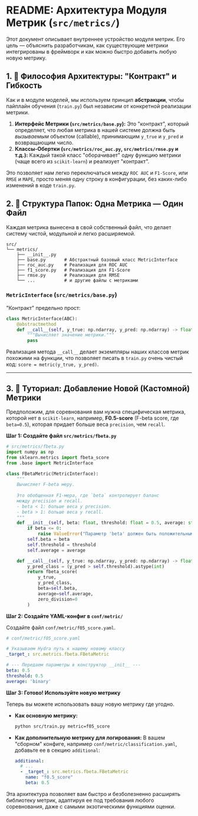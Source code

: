 # README: Архитектура Модуля Метрик (`src/metrics/`)

Этот документ описывает внутреннее устройство модуля метрик. Его цель — объяснить разработчикам, как существующие метрики интегрированы в фреймворк и как можно быстро добавить любую новую метрику.

## 1. 🎯 Философия Архитектуры: "Контракт" и Гибкость

Как и в модуле моделей, мы используем принцип **абстракции**, чтобы пайплайн обучения (`train.py`) был независим от конкретной реализации метрики.

1.  **Интерфейс Метрики (`src/metrics/base.py`):** Это "контракт", который определяет, что любая метрика в нашей системе должна быть *вызываемым* объектом (callable), принимающим `y_true` и `y_pred` и возвращающим число.
2.  **Классы-Обертки (`src/metrics/roc_auc.py`, `src/metrics/rmse.py` и т.д.):** Каждый такой класс "оборачивает" одну функцию метрики (чаще всего из `scikit-learn`) и реализует "контракт".

Это позволяет нам легко переключаться между `ROC AUC` и `F1-Score`, или `RMSE` и `MAPE`, просто меняя одну строку в конфигурации, без каких-либо изменений в коде `train.py`.

## 2. 📁 Структура Папок: Одна Метрика — Один Файл

Каждая метрика вынесена в свой собственный файл, что делает систему чистой, модульной и легко расширяемой.

```
src/
└── metrics/
    ├── __init__.py
    ├── base.py       # Абстрактный базовый класс MetricInterface
    ├── roc_auc.py    # Реализация для ROC AUC
    ├── f1_score.py   # Реализация для F1-Score
    ├── rmse.py       # Реализация для RMSE
    └── ...           # и другие файлы с метриками
```

### `MetricInterface` (`src/metrics/base.py`)

"Контракт" предельно прост:

```python
class MetricInterface(ABC):
    @abstractmethod
    def __call__(self, y_true: np.ndarray, y_pred: np.ndarray) -> float:
        """Вычисляет значение метрики."""
        pass
```
Реализация метода `__call__` делает экземпляры наших классов метрик похожими на функции, что позволяет писать в `train.py` очень чистый код: `score = metric(y_true, y_pred)`.

---

## 3. 🚀 Туториал: Добавление Новой (Кастомной) Метрики

Предположим, для соревнования вам нужна специфическая метрика, которой нет в `scikit-learn`, например, **F0.5-score** (F-beta score, где `beta=0.5`), которая придает больше веса `precision`, чем `recall`.

**Шаг 1: Создайте файл `src/metrics/fbeta.py`**

```python
# src/metrics/fbeta.py
import numpy as np
from sklearn.metrics import fbeta_score
from .base import MetricInterface

class FBetaMetric(MetricInterface):
    """
    Вычисляет F-beta меру.
    
    Это обобщенная F1-мера, где `beta` контролирует баланс
    между precision и recall.
    - beta < 1: больше веса у precision.
    - beta > 1: больше веса у recall.
    """
    def __init__(self, beta: float, threshold: float = 0.5, average: str = 'binary'):
        if beta <= 0:
            raise ValueError("Параметр 'beta' должен быть положительным.")
        self.beta = beta
        self.threshold = threshold
        self.average = average

    def __call__(self, y_true: np.ndarray, y_pred: np.ndarray) -> float:
        y_pred_class = (y_pred > self.threshold).astype(int)
        return fbeta_score(
            y_true, 
            y_pred_class, 
            beta=self.beta, 
            average=self.average,
            zero_division=0
        )
```

**Шаг 2: Создайте YAML-конфиг в `conf/metric/`**

Создайте файл `conf/metric/f05_score.yaml`.

```yaml
# conf/metric/f05_score.yaml

# Указываем Hydra путь к нашему новому классу
_target_: src.metrics.fbeta.FBetaMetric

# --- Передаем параметры в конструктор __init__ ---
beta: 0.5
threshold: 0.5
average: 'binary'
```

**Шаг 3: Готово! Используйте новую метрику**

Теперь вы можете использовать вашу новую метрику где угодно.

*   **Как основную метрику:**
    ```bash
    python src/train.py metric=f05_score
    ```

*   **Как дополнительную метрику для логирования:**
    В вашем "сборном" конфиге, например `conf/metric/classification.yaml`, добавьте ее в секцию `additional`:
    ```yaml
    additional:
      # ...
      - _target_: src.metrics.fbeta.FBetaMetric
        name: "f0.5_score"
        beta: 0.5
    ```

Эта архитектура позволяет вам быстро и безболезненно расширять библиотеку метрик, адаптируя ее под требования любого соревнования, даже с самыми экзотическими функциями оценки.
